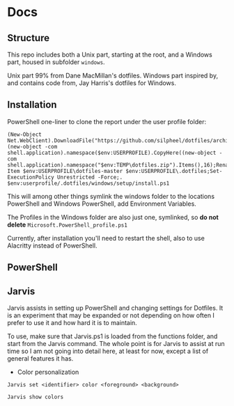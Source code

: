 # Docs

## Structure

This repo includes both a Unix part, starting at the root, and a Windows part, housed in subfolder `windows`.

Unix part 99% from Dane MacMillan's dotfiles.
Windows part inspired by, and contains code from, Jay Harris's dotfiles for Windows.

## Installation

PowerShell one-liner to clone the report under the user profile folder:
```posh
(New-Object Net.WebClient).DownloadFile("https://github.com/silpheel/dotfiles/archive/master.zip","$env:TEMP\dotfiles.zip");(new-object -com shell.application).namespace($env:USERPROFILE).CopyHere((new-object -com shell.application).namespace("$env:TEMP\dotfiles.zip").Items(),16);Rename-Item $env:USERPROFILE\dotfiles-master $env:USERPROFILE\.dotfiles;Set-ExecutionPolicy Unrestricted -Force;. $env:userprofile/.dotfiles/windows/setup/install.ps1
```

This will among other things symlink the windows folder to the locations PowerShell and Windows PowerShell, add Environment Variables.

The Profiles in the Windows folder are also just one, symlinked, so **do not delete** `Microsoft.PowerShell_profile.ps1`

Currently, after installation you'll need to restart the shell, also to use Alacritty instead of PowerShell.

## PowerShell



## Jarvis

Jarvis assists in setting up PowerShell and changing settings for Dotfiles. It is an experiment that may be expanded or not depending on how often I prefer to use it and how hard it is to maintain.

To use, make sure that Jarvis.ps1 is loaded from the functions folder, and start from the Jarvis command. The whole point is for Jarvis to assist at run time so I am not going into detail here, at least for now, except a list of general features it has.

- Color personalization  
```posh
Jarvis set <identifier> color <foreground> <background>

Jarvis show colors
```
